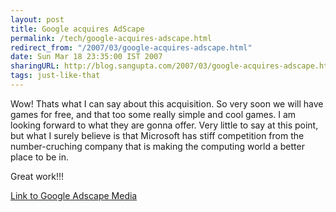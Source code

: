 ```yaml
---
layout: post
title: Google acquires AdScape
permalink: /tech/google-acquires-adscape.html
redirect_from: "/2007/03/google-acquires-adscape.html"
date: Sun Mar 18 23:35:00 IST 2007
sharingURL: http://blog.sangupta.com/2007/03/google-acquires-adscape.html
tags: just-like-that
---
```


Wow! Thats what I can say about this acquisition. So very soon we will have games 
for free, and that too some really simple and cool games. I am looking forward 
to what they are gonna offer. Very little to say at this point, but what I surely 
believe is that Microsoft has stiff competition from the number-cruching company 
that is making the computing world a better place to be in.

Great work!!!

<a href="http://www.adscapemedia.com/">Link to Google Adscape Media</a>
